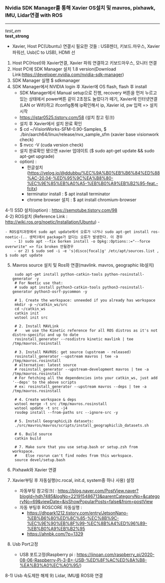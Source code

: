 ### Nvidia SDK Manager를 통해 Xavier OS설치 및 mavros, pixhawk, IMU, Lidar연결 with ROS
---

<em> test_em </em> <br>
<strong> test_strong </strong> <br>

- Xavier, Host PC(Ubuntu) 연결시 필요한 것들 : USB젠더, 키보드.마우스, Xavier 파워선, Usb(C to USB), HDMI 선
    
1. Host PC(Host)와 Xavier연결, Xavier 파워 연결하고 키보드마우스, 모니터 연결 
2. Host PC에 SDK Manager 설치 1.8 version(Download Link:https://developer.nvidia.com/nvidia-sdk-manager) 
3. SDK Manager 실행 $ sdkmanager
4. SDK Manager에서 NVIDIA login 후 Xavier에 OS flash, flash 후 install
    - SDK Manager에서 Manual setup으로 진행, recovery 버튼을 먼저 누르고있는 상태에서 power버튼 같이 2초정도 눌렀다가 떼기, Xavier에 인터넷연결(LAN or Wifi)하고 ifconfig통해 ip확인해서 ip, Xavier id, pw 입력 => 설치 시작
    - https://jstar0525.tistory.com/58 (설치 참고 링크)
    - 설치 후 Xavier에서 설치 완료 확인 
    -   $ cd ~/VisionWorks-SFM-0.90-Samples,   $ ./bin/aarch64/linux/release/nvx_sample_sfm (xavier base visionwork check)
    -   $ nvcc -V (cuda version check)
    -   설치 완료확인 됐으면 xavier 업데이트 ($ sudo apt-get update && sudo apt-get upgrade)
    + option) : 
        - 한글설치 (https://velog.io/@ddubbu/%EC%9A%B0%EB%B6%84%ED%88%AC-20.04-%ED%95%9C%EA%B8%80-%EC%9E%85%EB%A0%A5-%EB%B0%A9%EB%B2%95-feat.-fcitx)
        - terminator install : $ apt install terminator
        - chrome browser 설치 : $ apt install chromium-browser

4-1) SSD 설치(option) : https://semotube.tistory.com/98 <br>
4-2) ROS설치 (Reference Link : http://wiki.ros.org/noetic/Installation/Ubuntu)
    - 
    
    - ROS설치과정에서 sudo apt update에서 오류가 나거나 sudo apt-get install ros-noetic-(.. 생략)에서 package가 없다는 오류가 발생한다. 이 경우 
        - 1) sudo apt --fix borken install -o Dpkg::Options::="--force overwrite" => fix broken 안될경우
        - or 2) $ sudo sed -i -e 's|disco|focal|g' /etc/apt/sources.list , $ sudo apt update

5) Mavros source 설치 및 Ros와 연결(mavlink. mavros, geographic lib설치)


        sudo apt-get install python-catkin-tools python-rosinstall-generator -y
        # For Noetic use that:
        # sudo apt install python3-catkin-tools python3-rosinstall-generator python3-osrf-pycommon -y

        # 1. Create the workspace: unneeded if you already has workspace
        mkdir -p ~/catkin_ws/src
        cd ~/catkin_ws
        catkin init
        wstool init src

        # 2. Install MAVLink
        #    we use the Kinetic reference for all ROS distros as it's not distro-specific and up to date
        rosinstall_generator --rosdistro kinetic mavlink | tee /tmp/mavros.rosinstall

        # 3. Install MAVROS: get source (upstream - released)
        rosinstall_generator --upstream mavros | tee -a /tmp/mavros.rosinstall
        # alternative: latest source
        # rosinstall_generator --upstream-development mavros | tee -a /tmp/mavros.rosinstall
        # For fetching all the dependencies into your catkin_ws, just add '--deps' to the above scripts
        # ex: rosinstall_generator --upstream mavros --deps | tee -a /tmp/mavros.rosinstall

        # 4. Create workspace & deps
        wstool merge -t src /tmp/mavros.rosinstall
        wstool update -t src -j4
        rosdep install --from-paths src --ignore-src -y

        # 5. Install GeographicLib datasets:
        ./src/mavros/mavros/scripts/install_geographiclib_datasets.sh

        # 6. Build source
        catkin build

        # 7. Make sure that you use setup.bash or setup.zsh from workspace.
        #    Else rosrun can't find nodes from this workspace.
        source devel/setup.bash


7) Pixhawk와 Xavier 연결
8) Xavier부팅 후 자동실행(rc.rocal, init.d, system중 하나 사용) 설정
    - 자동부팅 참고링크( : https://blog.naver.com/PostView.naver?blogId=hdh7485&logNo=221915486713&parentCategoryNo=&categoryNo=69&viewDate=&isShowPopularPosts=false&from=postView
    - 자동 부팅후 ROSCORE 자동실행 :
        - https://dhpark1212.tistory.com/entry/JetsonNano-%EB%B6%80%ED%8C%85-%EC%8B%9C-%EC%9E%90%EB%8F%99-%EC%8B%A4%ED%96%89-%EB%B0%A9%EB%B2%95
        - https://ahnbk.com/?p=1329

8) Usb Port고정
    - USB 포트고정(Raspberry pi : https://jinoan.com/raspberry_pi/2020-08-06-Raspberry-Pi-3-B+-USB-%ED%8F%AC%ED%8A%B8-%EA%B3%A0%EC%A0%95/)

8-1) Usb 속도제한 해제
9) Lidar, IMU를 ROS와 연결
